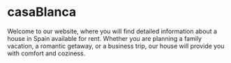 # casaBlanca

Welcome to our website, where you will find detailed information about a house in Spain available for rent. Whether you are planning a family vacation, a romantic getaway, or a business trip, our house will provide you with comfort and coziness.
